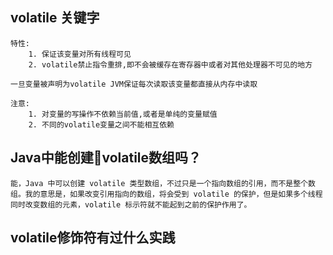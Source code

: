 ## volatile 关键字
```shell
特性: 
    1. 保证该变量对所有线程可见
    2. volatile禁止指令重排,即不会被缓存在寄存器中或者对其他处理器不可见的地方

一旦变量被声明为volatile JVM保证每次读取该变量都直接从内存中读取

注意:
    1. 对变量的写操作不依赖当前值,或者是单纯的变量赋值
    2. 不同的volatile变量之间不能相互依赖
```

## Java中能创建volatile数组吗？
```shell
能，Java 中可以创建 volatile 类型数组，不过只是一个指向数组的引用，而不是整个数组。我的意思是，如果改变引用指向的数组，将会受到 volatile 的保护，但是如果多个线程同时改变数组的元素，volatile 标示符就不能起到之前的保护作用了。
```   

## volatile修饰符有过什么实践
```shell

```






